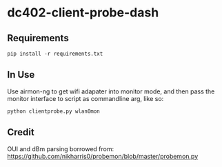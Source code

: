# dc402-client-probe-dash

## Requirements
```
pip install -r requirements.txt
```

## In Use
Use airmon-ng to get wifi adapater into monitor mode, and then pass the monitor interface to script as 
commandline arg, like so:

```
python clientprobe.py wlan0mon
```

## Credit
OUI and dBm parsing borrowed from: https://github.com/nikharris0/probemon/blob/master/probemon.py
